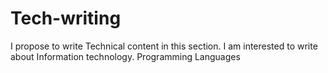 # Tech-writing
I propose to write Technical content in this section.
I am interested to write about Information technology.
Programming Languages
